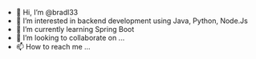 - 👋 Hi, I’m @bradl33
- 👀 I’m interested in backend development using Java, Python, Node.Js
- 🌱 I’m currently learning Spring Boot
- 💞️ I’m looking to collaborate on ...
- 📫 How to reach me ...

<!---
bradl33/bradl33 is a ✨ special ✨ repository because its `README.md` (this file) appears on your GitHub profile.
You can click the Preview link to take a look at your changes.
--->
